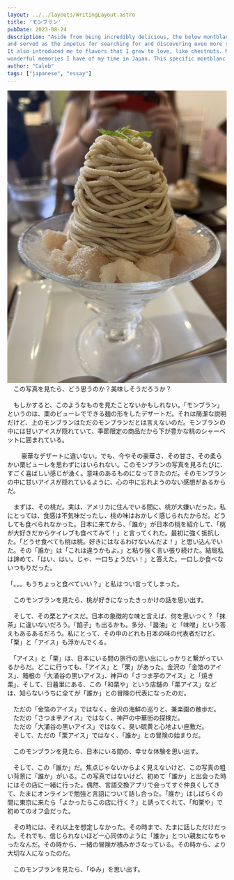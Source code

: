 ```yaml
---
layout: ../../layouts/WritingLayout.astro
title: 'モンブラン'
pubDate: 2023-08-24
description: "Aside from being incredibly delicious, the below montblanc is also sentimental. It was one of the first sweets I had in Japan,
and served as the impetus for searching for and discovering even more sweets, including my favorite fluffy (ふわふわ) pancakes.
It also introduced me to flavors that I grew to love, like chestnuts. Many of these sweets and flavors I love now, I can easily associate with
wonderful memories I have of my time in Japan. This specific montblanc also holds an even deeper meaning to me - it's the day I met Yumi."
author: "Caleb"
tags: ["japanese", "essay"]
---
```

![An image of some delicious montblanc](/public/img/montblanc.jpg "Montblanc")
<br>
　この写真を見たら、どう思うのか？美味しそうだろうか？
<br><br>
　もしかすると、このようなものを見たことないかもしれない。「モンブラン」というのは、栗のピューレでできる麺の形をしたデザートだ。それは簡潔な説明だけど、上のモンブランはただのモンブランだとは言えないのだ。モンブランの中には甘いアイスが隠れていて、季節限定の商品だから下が豊かな桃のシャーベットに囲まれている。
<br><br>　
　豪華なデザートに違いない。でも、今やその豪華さ、その甘さ、その柔らかい栗ピューレを思わずにはいられない。このモンブランの写真を見るたびに、すごく喜ばしい感じが湧く。意味のあるものになってきたのだ。そのモンブランの中に甘いアイスが隠れているように、心の中に忘れようのない感想があるからだ。
<br><br>
　まずは、その桃だ。実は、アメリカに住んでいる間に、桃が大嫌いだった。私にとっては、食感は不気味だったし、桃の味はおかしく感じられたからだ。どうしても食べられなかった。日本に来てから、「誰か」が日本の桃を紹介して、「桃が大好きだからケイレブも食べてみて！」と言ってくれた。最初に強く抵抗した。「どうせ食べても桃は桃。好きにはなるわけないんだよ！」と思い込んでいた。その「誰か」は「これは違うかもよ。」と粘り強く言い張り続けた。結局私は諦めて、「はい、はい。じゃ、一口ちょうだい！」と答えた。一口しか食べないつもりだった。
<br><br>
「。。。もうちょっと食べていい？」と私はつい言ってしまった。
<br><br>
　このモンブランを見たら、桃が好きになったきっかけの話を思い出す。
<br><br>
　そして、その栗とアイスだ。日本の象徴的な味と言えば、何を思いつく？「抹茶」に違いないだろう。「餡子」も出るかも。多分、「醤油」と「味噌」という答えもあるあるだろう。私にとって、その中のどれも日本の味の代表者だけど、「栗」と「アイス」も浮かんでくる。
<br><br>
　「アイス」と「栗」は、日本にいる間の旅行の思い出にしっかりと繋がっているからだ。どこに行っても、「アイス」と「栗」があった。金沢の「金箔のアイス」、箱根の「大涌谷の黒いアイス」、神戸の「さつま芋のアイス」と「焼き栗」、そして、日暮里にある、この「和栗や」という店舗の「栗アイス」などは、知らないうちに全てが「誰か」との冒険の代表になったのだ。
<br><br>
　ただの「金箔のアイス」ではなく、金沢の海鮮の巡りと、兼楽園の散歩だ。<br>
　ただの「さつま芋アイス」ではなく、神戸の中華街の探検だ。<br>
　ただの「大涌谷の黒いアイス」ではなく、臭い硫黄と心地よい座敷だ。<br>
　そして、ただの「栗アイス」ではなく、「誰か」との冒険の始まりだ。
<br><br>
　このモンブランを見たら、日本にいる間の、幸せな体験を思い出す。
<br><br>
　そして、この「誰か」だ。焦点じゃないからよく見えないけど、この写真の粗い背景に「誰か」がいる。この写真ではないけど、初めて「誰か」と出会った時にはその店に一緒に行った。偶然、言語交換アプリで会ってすぐ仲良くしてきて、たまにオンラインで勉強と言語について話し合った。「誰か」はしばらくの間に東京に来たら「よかったらこの店に行く？」と誘ってくれて、「和栗や」で初めてのオフ会だった。
<br><br>
　その時には、それ以上を想定しなかった。その時まで、たまに話しただけだった。それでも、信じられないほど一心同体のように「誰か」とつい親友になちゃったなんだ。その時から、一緒の冒険が積みかさなっている。その時から、より大切な人になったのだ。
<br><br>
　このモンブランを見たら、「ゆみ」を思い出す。
